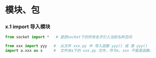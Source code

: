 




# 模块、包


### x.1 import 导入模块
```python
from socket import *   # 是把socket下的所有名字引入当前名称空间

from xxx import yyy   #  从文件 xxx.py 中 导入函数 yyy() 或 类 yyy()
import a.xxx as x     #  文件夹a下的 xxx.py 文件，作为x。xxx 不能是函数。
```


